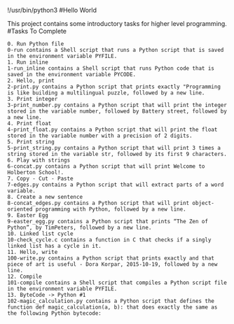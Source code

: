 !/usr/bin/python3
#Hello World

This project contains some introductory tasks for higher level programming.
 #Tasks To Complete

    0. Run Python file
    0-run contains a Shell script that runs a Python script that is saved in the environment variable PYFILE.
    1. Run inline
    1-run_inline contains a Shell script that runs Python code that is saved in the environment variable PYCODE.
    2. Hello, print
    2-print.py contains a Python script that prints exactly "Programming is like building a multilingual puzzle, followed by a new line.
    3. Print integer
    3-print_number.py contains a Python script that will print the integer stored in the variable number, followed by Battery street, followed by a new line.
    4. Print float
    4-print_float.py contains a Python script that will print the float stored in the variable number with a precision of 2 digits.
    5. Print string
    5-print_string.py contains a Python script that will print 3 times a string stored in the variable str, followed by its first 9 characters.
    6. Play with strings
    6-concat.py contains a Python script that will print Welcome to Holberton School!.
    7. Copy - Cut - Paste
    7-edges.py contains a Python script that will extract parts of a word variable.
    8. Create a new sentence
    8-concat_edges.py contains a Python script that will print object-oriented programming with Python, followed by a new line.
    9. Easter Egg
    9-easter_egg.py contains a Python script that prints “The Zen of Python”, by TimPeters, followed by a new line.
    10. Linked list cycle
    10-check_cycle.c contains a function in C that checks if a singly linked list has a cycle in it.
    11. Hello, write
    100-write.py contains a Python script that prints exactly and that piece of art is useful - Dora Korpar, 2015-10-19, followed by a new line.
    12. Compile
    101-compile contains a Shell script that compiles a Python script file in the environment variable PYFILE.
    13. ByteCode -> Python #1
    102-magic_calculation.py contains a Python script that defines the function def magic_calculation(a, b): that does exactly the same as the following Python bytecode:


